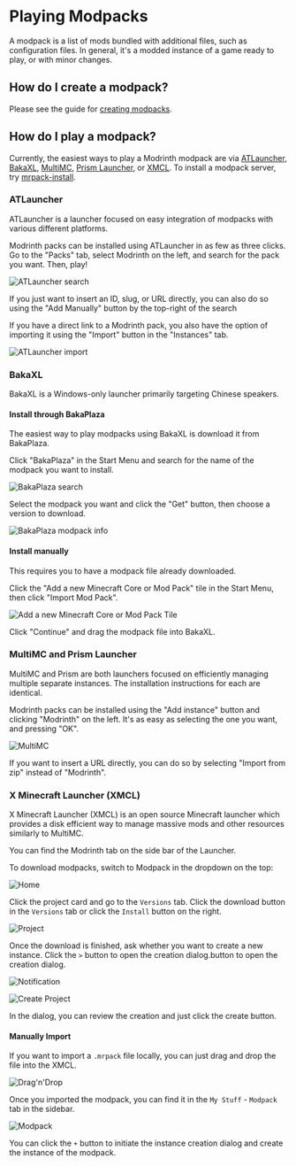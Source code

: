 # Playing Modpacks

A modpack is a list of mods bundled with additional files, such as configuration files. In general, it's a modded instance of a game ready to play, or with minor changes.

## How do I create a modpack?

Please see the guide for [creating modpacks](creating_modpacks.md).

## How do I play a modpack?

Currently, the easiest ways to play a Modrinth modpack are via [ATLauncher](https://atlauncher.com), [BakaXL](https://www.bakaxl.com/), [MultiMC](https://multimc.org), [Prism Launcher](https://prismlauncher.org), or [XMCL](https://xmcl.app).
To install a modpack server, try [mrpack-install](https://github.com/nothub/mrpack-install).

### ATLauncher

ATLauncher is a launcher focused on easy integration of modpacks with various different platforms.

Modrinth packs can be installed using ATLauncher in as few as three clicks. Go to the "Packs" tab, select Modrinth on the left, and search for the pack you want. Then, play!

![ATLauncher search](../../static/img/tutorial/atlauncherSearch.png)

If you just want to insert an ID, slug, or URL directly, you can also do so using the "Add Manually" button by the top-right of the search

If you have a direct link to a Modrinth pack, you also have the option of importing it using the "Import" button in the "Instances" tab.

![ATLauncher import](../../static/img/tutorial/atlauncherImport.png)

### BakaXL

BakaXL is a Windows-only launcher primarily targeting Chinese speakers.

#### Install through BakaPlaza

The easiest way to play modpacks using BakaXL is download it from BakaPlaza.

Click "BakaPlaza" in the Start Menu and search for the name of the modpack you want to install.

![BakaPlaza search](../../static/img/tutorial/BakaPlazaSearchModpacks.png)

Select the modpack you want and click the "Get" button, then choose a version to download.

![BakaPlaza modpack info](../../static/img/tutorial/BakaPlazaModpackInfo.png)

#### Install manually

This requires you to have a modpack file already downloaded.

Click the "Add a new Minecraft Core or Mod Pack" tile in the Start Menu, then click "Import Mod Pack".

![Add a new Minecraft Core or Mod Pack Tile](../../static/img/tutorial/BakaXLAddCoreTile.png)

Click "Continue" and drag the modpack file into BakaXL.

### MultiMC and Prism Launcher

MultiMC and Prism are both launchers focused on efficiently managing multiple separate instances. The installation instructions for each are identical.

Modrinth packs can be installed using the "Add instance" button and clicking "Modrinth" on the left. It's as easy as selecting the one you want, and pressing "OK".

![MultiMC](../../static/img/tutorial/multimc.png)

If you want to insert a URL directly, you can do so by selecting "Import from zip" instead of "Modrinth".

### X Minecraft Launcher (XMCL)

X Minecraft Launcher (XMCL) is an open source Minecraft launcher which provides a disk efficient way to manage massive mods and other resources similarly to MultiMC.

You can find the Modrinth tab on the side bar of the Launcher.

To download modpacks, switch to Modpack in the dropdown on the top:

![Home](../../static/img/tutorial/xmcl-modrinth-home.png)

Click the project card and go to the `Versions` tab. Click the download button in the `Versions` tab or click the `Install` button on the right.

![Project](../../static/img/tutorial/xmcl-modrinth-project.png)

Once the download is finished, ask whether you want to create a new instance. Click the `>` button to open the creation dialog.button to open the creation dialog.

![Notification](../../static/img/tutorial/xmcl-modrinth-notification.png)

![Create Project](../../static/img/tutorial/xmcl-modrinth-create-project.png)

In the dialog, you can review the creation and just click the create button.

#### Manually Import

If you want to import a `.mrpack` file locally, you can just drag and drop the file into the XMCL.

![Drag'n'Drop](../../static/img/tutorial/xmcl-modrinth-drag-drop.png)

Once you imported the modpack, you can find it in the `My Stuff` - `Modpack` tab in the sidebar.

![Modpack](../../static/img/tutorial/xmcl-modrinth-modpack.png)

You can click the `+` button to initiate the instance creation dialog and create the instance of the modpack.
